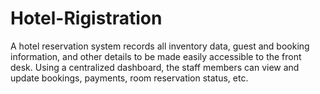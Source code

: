 # Hotel-Rigistration
A hotel reservation system records all inventory data, guest and booking information, and other details to be made easily accessible to the front desk. Using a centralized dashboard, the staff members can view and update bookings, payments, room reservation status, etc.
